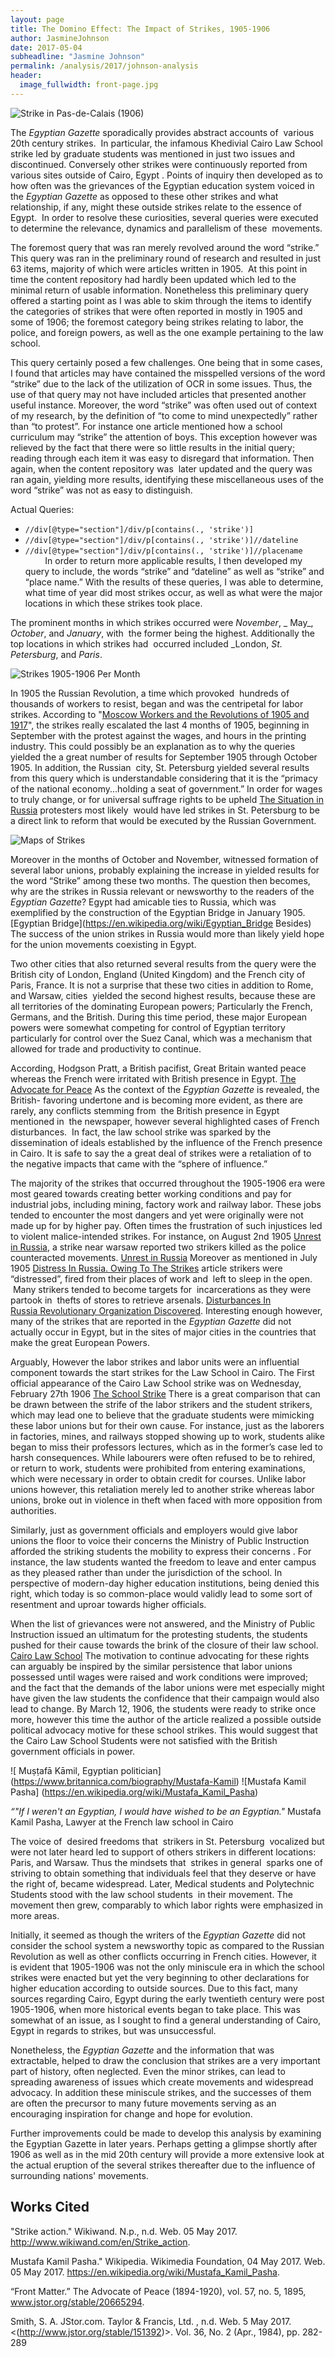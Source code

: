 ```yaml
---
layout: page
title: The Domino Effect: The Impact of Strikes, 1905-1906
author: JasmineJohnson
date: 2017-05-04
subheadline: "Jasmine Johnson"
permalink: /analysis/2017/johnson-analysis
header:
  image_fullwidth: front-page.jpg
---
```

![Strike in Pas-de-Calais (1906)](http://www.wikiwand.com/en/Strike_action)

The *Egyptian Gazette* sporadically provides abstract accounts of  various 20th century strikes.  In particular, the infamous Khedivial Cairo Law School strike led by graduate students was mentioned in just two issues and discontinued. Conversely other strikes were continuously reported from various sites outside of Cairo, Egypt . Points of inquiry then developed as to how often was the grievances of the Egyptian education system voiced in the *Egyptian Gazette* as opposed to these other strikes and what relationship, if any, might these outside strikes relate to the essence of Egypt.  In order to resolve these curiosities, several queries were executed to determine the relevance, dynamics and parallelism of these  movements.

The foremost query that was ran merely revolved around the word “strike.” This query was ran in the preliminary round of research and resulted in just 63 items, majority of which were articles written in 1905.  At this point in time the content repository had hardly been updated which led to the minimal return of usable information. Nonetheless this preliminary query offered a starting point as I was able to skim through the items to identify the categories of strikes that were often reported in mostly in 1905 and some of 1906; the foremost category being strikes relating to labor, the police, and foreign powers, as well as the one example pertaining to the law school.

This query certainly posed a few challenges. One being that in some cases, I found that articles may have contained the misspelled versions of the word “strike” due to the lack of the utilization of OCR in some issues. Thus, the use of that query may not have included articles that presented another useful instance. Moreover, the word “strike” was often used out of context of my research, by the definition of “to come to mind unexpectedly” rather than “to protest”. For instance one article mentioned how a  school curriculum may “strike” the attention of boys. This exception however was relieved by the fact that there were so little results in the initial query; reading through each item it was easy to disregard that information. Then again, when the content repository was  later updated and the query was ran again, yielding more results, identifying these miscellaneous uses of the word “strike” was not as easy to distinguish.

Actual Queries:
- `//div[@type="section"]/div/p[contains(., 'strike')]`
- `//div[@type="section"]/div/p[contains(., 'strike')]//dateline`
- `//div[@type="section"]/div/p[contains(., 'strike')]//placename`
               
In order to return more applicable results, I then developed my query to include, the words “strike” and “dateline” as well as “strike” and “place name.” With the results of these queries, I was able to determine, what time of year did most strikes occur, as well as what were the major locations in which these strikes took place.

The prominent months in which strikes occurred were _November_, _ May_, _October_, and _January_, with  the former being the highest. Additionally the top locations in which strikes had  occurred included _London, _St. Petersburg_, and _Paris_.

![ Strikes 1905-1906 Per Month](johnson-strikes-graph.PNG)

In 1905 the Russian Revolution, a time which provoked  hundreds of thousands of workers to resist, began and was the centripetal for labor strikes. According to "[Moscow Workers and the Revolutions of 1905 and 1917](http://www.jstor.org/stable/151392)", the strikes really escalated the last 4 months of 1905, beginning in September with the  protest against the wages, and hours in the printing industry. This could possibly be an explanation as to why the queries yielded the a great number of results for September 1905 through October 1905. In addition, the Russian  city, St. Petersburg yielded several results from this query which is understandable considering that it is the “primacy of the national economy...holding a seat of government.” In order for wages to truly change, or for universal suffrage rights to be upheld [The Situation in Russia](1905-12-28-p5.jpg) protesters most likely  would have led strikes in St. Petersburg to be a direct link to reform that would be executed by the Russian Government.

![Maps of Strikes](johnson-strikesmap.png)

Moreover in the months of October and November, witnessed formation of several labor unions, probably explaining the increase in yielded results for the word “Strike” among these two months. The question then becomes, why are the strikes in Russia relevant or newsworthy to the readers of the *Egyptian Gazette*? Egypt had amicable ties to Russia, which was exemplified by the construction of the Egyptian Bridge in January 1905. [Egyptian Bridge](https://en.wikipedia.org/wiki/Egyptian_Bridge Besides) The success of the union strikes in Russia would more than likely yield hope for the union movements coexisting in Egypt.

Two other cities that also returned several results from the query were the British city of London, England (United Kingdom) and the French city of Paris, France. It is not a surprise that these two cities in addition to Rome, and Warsaw, cities  yielded the second highest results, because these are all territories of the dominating European powers; Particularly the French, Germans, and the British. During this time period, these major European powers were somewhat competing for control of Egyptian territory particularly for control over the Suez Canal, which was a mechanism that allowed for trade and productivity to continue.

According, Hodgson Pratt, a British pacifist, Great Britain wanted peace whereas the French were irritated with British presence in Egypt. [The Advocate for Peace](http://www.jstor.org/stable/20665297) As the context of the *Egyptian Gazette* is revealed, the British- favoring undertone and is becoming more evident, as there are rarely, any conflicts stemming from  the British presence in Egypt mentioned in  the newspaper, however several highlighted cases of French disturbances.  In fact, the law school strike was sparked by the dissemination of ideals established by the influence of the French presence in Cairo. It is safe to say the a great deal of strikes were a retaliation of to the negative impacts that came with the “sphere of influence.”


The majority of the strikes that occurred throughout the 1905-1906 era were most geared towards creating better working conditions and pay for industrial jobs, including mining, factory work and railway labor. These jobs tended to encounter the most dangers and yet were originally were not made up for by higher pay. Often times the frustration of such injustices led to violent malice-intended strikes. For instance, on August 2nd 1905 [Unrest in Russia](1905-08-02-p3.jpg), a strike near warsaw reported two strikers killed as the police counteracted movements. [Unrest in Russia](1905-08-02-p3.jpg ) Moreover as mentioned in July 1905 [Distress In Russia. Owing To The Strikes](1905-07-29-p3.jpg) article strikers were “distressed”, fired from their places of work and  left to sleep in the open.  Many strikers tended to become targets for  incarcerations as they were partook in  thefts of stores to retrieve arsenals. [Disturbances In Russia Revolutionary Organization Discovered](1905-03-20-p3.jpg). Interesting enough however, many of the strikes that are reported in the *Egyptian Gazette* did not actually occur in Egypt, but in the sites of major cities in the countries that make the great European Powers.

Arguably, However the labor strikes and labor units were an influential component towards the start strikes for the Law School in Cairo. The First official appearance of the Cairo Law School strike was on Wednesday, February 27th 1906 [The School Strike](1906-02-27-3.jpg.) There is a great comparison that can be drawn between the strife of the labor strikers and the student strikers, which may lead one to believe that the graduate students were mimicking these labor unions but for their own cause. For instance, just as the laborers in factories, mines, and railways stopped showing up to work, students alike began to miss their professors lectures, which as in the former’s case led to harsh consequences. While labourers were often refused to be to rehired, or return to work, students were prohibited from entering examinations, which were necessary in order to obtain credit for courses. Unlike labor unions however, this retaliation merely led to another strike whereas labor unions, broke out in violence in theft when faced with more opposition from authorities.

Similarly, just as government officials and employers would give labor unions the floor to voice their concerns the Ministry of Public Instruction afforded the striking students the mobility to express their concerns . For instance, the law students wanted the freedom to leave and enter campus as they pleased rather than under the jurisdiction of the school. In perspective of modern-day higher education institutions, being denied this right, which today is so common-place would validly lead to some sort of resentment and uproar towards higher officials.

When the list of grievances were not answered, and the Ministry of Public Instruction issued an ultimatum for the protesting students, the students pushed for their cause towards the brink of the closure of their law school. [Cairo Law School](1906-03-12-p3.jpg) The motivation to continue advocating for these rights can arguably be inspired by the similar persistence that labor unions possessed until wages were raised and work conditions were improved; and the fact that the demands of the labor unions were met especially might have given the law students the confidence that their campaign would also lead to change. By March 12, 1906, the students were ready to strike once more, however this time the author of the article realized a possible outside political advocacy motive for these school strikes. This would suggest that the Cairo Law School Students were not satisfied with the British government officials in power.

![ Muṣṭafā Kāmil, Egyptian politician] (https://www.britannica.com/biography/Mustafa-Kamil)
![Mustafa Kamil Pasha] (https://en.wikipedia.org/wiki/Mustafa_Kamil_Pasha)

*“"If I weren't an Egyptian, I would have wished to be an Egyptian."*
Mustafa Kamil Pasha,
Lawyer at the French law school in Cairo

The voice of  desired freedoms that  strikers in St. Petersburg  vocalized but were not later heard led to support of others strikers in different locations: Paris, and Warsaw. Thus the mindsets that  strikes in general  sparks one of striving to obtain something that individuals feel that they deserve or have the right of, became widespread. Later, Medical students and Polytechnic Students stood with the law school students  in their movement. The movement then grew, comparably to which labor rights were emphasized in more areas.

Initially, it seemed as though the writers of the *Egyptian Gazette* did not consider the school system a newsworthy topic as compared to the Russian Revolution as well as other conflicts occurring in French cities. However, it is evident that 1905-1906 was not the only miniscule era in which the school strikes were enacted but yet the very beginning to other declarations for higher education according to outside sources. Due to this fact, many sources regarding Cairo, Egypt during the early twentieth century were post 1905-1906, when more historical events began to take place. This was somewhat of an issue, as I sought to find a general understanding of Cairo, Egypt in regards to strikes, but was unsuccessful.

Nonetheless, the *Egyptian Gazette* and the information that was extractable, helped to draw the conclusion that strikes are a very important part of history, often neglected. Even the minor strikes, can lead to spreading awareness of issues which create movements and widespread advocacy. In addition these miniscule strikes, and the successes of them are often the precursor to many future movements serving as an encouraging inspiration for change and hope for evolution.

Further improvements could be made to develop this analysis by examining the Egyptian Gazette in later years. Perhaps getting a glimpse shortly after 1906 as well as in the mid 20th century will provide a more extensive look at the actual eruption of the several strikes thereafter due to the influence of surrounding nations' movements.

## Works Cited

"Strike action." Wikiwand. N.p., n.d. Web. 05 May 2017. <http://www.wikiwand.com/en/Strike_action>.

Mustafa Kamil Pasha." Wikipedia. Wikimedia Foundation, 04 May 2017. Web. 05 May 2017. <https://en.wikipedia.org/wiki/Mustafa_Kamil_Pasha>.

“Front Matter.” The Advocate of Peace (1894-1920), vol. 57, no. 5, 1895, www.jstor.org/stable/20665294.

Smith, S. A. JStor.com. Taylor & Francis, Ltd. , n.d. Web. 5 May 2017. <(http://www.jstor.org/stable/151392)>. Vol. 36, No. 2 (Apr., 1984), pp. 282-289
